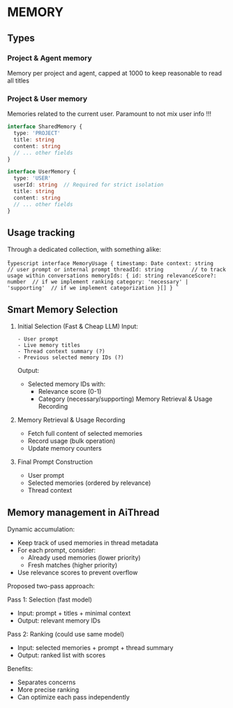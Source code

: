# MEMORY

## Types

### Project & Agent memory

Memory per project and agent, capped at 1000 to keep reasonable to read all titles

### Project & User memory

Memories related to the current user. Paramount to not mix user info !!!

```typescript
interface SharedMemory {
  type: 'PROJECT'
  title: string
  content: string
  // ... other fields
}

interface UserMemory {
  type: 'USER'
  userId: string  // Required for strict isolation
  title: string
  content: string
  // ... other fields
}
```

## Usage tracking

Through a dedicated collection, with something alike:

̏```typescript
interface MemoryUsage {
  timestamp: Date
  context: string          // user prompt or internal prompt
  threadId: string         // to track usage within conversations
  memoryIds: {
    id: string
    relevanceScore?: number  // if we implement ranking
    category: 'necessary' | 'supporting'  // if we implement categorization
  }[]
}
̏```

## Smart Memory Selection

1. Initial Selection (Fast & Cheap LLM)
   Input:

       - User prompt
       - Live memory titles
       - Thread context summary (?)
       - Previous selected memory IDs (?)

   Output:

    - Selected memory IDs with:
        * Relevance score (0-1)
        * Category (necessary/supporting)
          Memory Retrieval & Usage Recording

2. Memory Retrieval & Usage Recording

    - Fetch full content of selected memories
    - Record usage (bulk operation)
    - Update memory counters

3. Final Prompt Construction

    - User prompt
    - Selected memories (ordered by relevance)
    - Thread context

## Memory management in AiThread

Dynamic accumulation:

- Keep track of used memories in thread metadata
- For each prompt, consider:
    * Already used memories (lower priority)
    * Fresh matches (higher priority)
- Use relevance scores to prevent overflow

Proposed two-pass approach:

Pass 1: Selection (fast model)

- Input: prompt + titles + minimal context
- Output: relevant memory IDs

Pass 2: Ranking (could use same model)

- Input: selected memories + prompt + thread summary
- Output: ranked list with scores

Benefits:

- Separates concerns
- More precise ranking
- Can optimize each pass independently